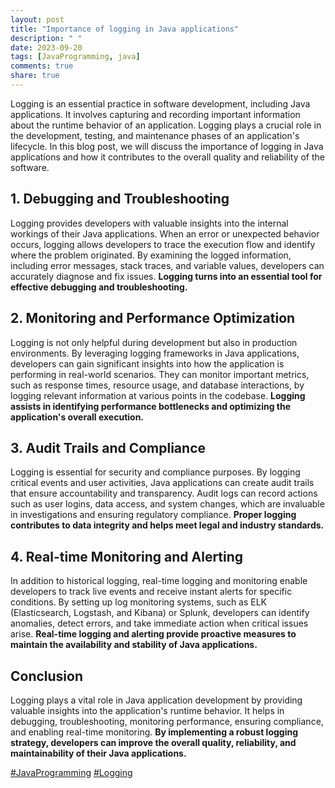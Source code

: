 ```yaml
---
layout: post
title: "Importance of logging in Java applications"
description: " "
date: 2023-09-20
tags: [JavaProgramming, java]
comments: true
share: true
---
```


Logging is an essential practice in software development, including Java applications. It involves capturing and recording important information about the runtime behavior of an application. Logging plays a crucial role in the development, testing, and maintenance phases of an application's lifecycle. In this blog post, we will discuss the importance of logging in Java applications and how it contributes to the overall quality and reliability of the software.

## 1. Debugging and Troubleshooting

Logging provides developers with valuable insights into the internal workings of their Java applications. When an error or unexpected behavior occurs, logging allows developers to trace the execution flow and identify where the problem originated. By examining the logged information, including error messages, stack traces, and variable values, developers can accurately diagnose and fix issues. **Logging turns into an essential tool for effective debugging and troubleshooting.**

## 2. Monitoring and Performance Optimization

Logging is not only helpful during development but also in production environments. By leveraging logging frameworks in Java applications, developers can gain significant insights into how the application is performing in real-world scenarios. They can monitor important metrics, such as response times, resource usage, and database interactions, by logging relevant information at various points in the codebase. **Logging assists in identifying performance bottlenecks and optimizing the application's overall execution.**

## 3. Audit Trails and Compliance

Logging is essential for security and compliance purposes. By logging critical events and user activities, Java applications can create audit trails that ensure accountability and transparency. Audit logs can record actions such as user logins, data access, and system changes, which are invaluable in investigations and ensuring regulatory compliance. **Proper logging contributes to data integrity and helps meet legal and industry standards.**

## 4. Real-time Monitoring and Alerting

In addition to historical logging, real-time logging and monitoring enable developers to track live events and receive instant alerts for specific conditions. By setting up log monitoring systems, such as ELK (Elasticsearch, Logstash, and Kibana) or Splunk, developers can identify anomalies, detect errors, and take immediate action when critical issues arise. **Real-time logging and alerting provide proactive measures to maintain the availability and stability of Java applications.**

## Conclusion

Logging plays a vital role in Java application development by providing valuable insights into the application's runtime behavior. It helps in debugging, troubleshooting, monitoring performance, ensuring compliance, and enabling real-time monitoring. **By implementing a robust logging strategy, developers can improve the overall quality, reliability, and maintainability of their Java applications.**

[#JavaProgramming](#java-programming) [#Logging](#logging)